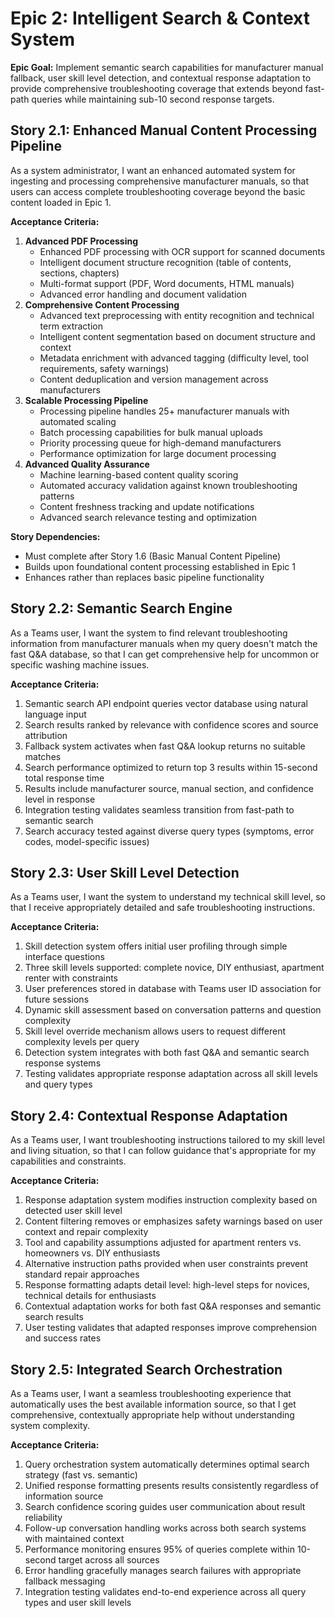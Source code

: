 # Epic 2: Intelligent Search & Context System

**Epic Goal:** Implement semantic search capabilities for manufacturer manual fallback, user skill level detection, and contextual response adaptation to provide comprehensive troubleshooting coverage that extends beyond fast-path queries while maintaining sub-10 second response targets.

## Story 2.1: Enhanced Manual Content Processing Pipeline
As a system administrator,
I want an enhanced automated system for ingesting and processing comprehensive manufacturer manuals,
so that users can access complete troubleshooting coverage beyond the basic content loaded in Epic 1.

**Acceptance Criteria:**
1. **Advanced PDF Processing**
   - Enhanced PDF processing with OCR support for scanned documents
   - Intelligent document structure recognition (table of contents, sections, chapters)
   - Multi-format support (PDF, Word documents, HTML manuals)
   - Advanced error handling and document validation
2. **Comprehensive Content Processing**
   - Advanced text preprocessing with entity recognition and technical term extraction
   - Intelligent content segmentation based on document structure and context
   - Metadata enrichment with advanced tagging (difficulty level, tool requirements, safety warnings)
   - Content deduplication and version management across manufacturers
3. **Scalable Processing Pipeline**
   - Processing pipeline handles 25+ manufacturer manuals with automated scaling
   - Batch processing capabilities for bulk manual uploads
   - Priority processing queue for high-demand manufacturers
   - Performance optimization for large document processing
4. **Advanced Quality Assurance**
   - Machine learning-based content quality scoring
   - Automated accuracy validation against known troubleshooting patterns
   - Content freshness tracking and update notifications
   - Advanced search relevance testing and optimization

**Story Dependencies:**
- Must complete after Story 1.6 (Basic Manual Content Pipeline)
- Builds upon foundational content processing established in Epic 1
- Enhances rather than replaces basic pipeline functionality

## Story 2.2: Semantic Search Engine
As a Teams user,
I want the system to find relevant troubleshooting information from manufacturer manuals when my query doesn't match the fast Q&A database,
so that I can get comprehensive help for uncommon or specific washing machine issues.

**Acceptance Criteria:**
1. Semantic search API endpoint queries vector database using natural language input
2. Search results ranked by relevance with confidence scores and source attribution
3. Fallback system activates when fast Q&A lookup returns no suitable matches
4. Search performance optimized to return top 3 results within 15-second total response time
5. Results include manufacturer source, manual section, and confidence level in response
6. Integration testing validates seamless transition from fast-path to semantic search
7. Search accuracy tested against diverse query types (symptoms, error codes, model-specific issues)

## Story 2.3: User Skill Level Detection
As a Teams user,
I want the system to understand my technical skill level,
so that I receive appropriately detailed and safe troubleshooting instructions.

**Acceptance Criteria:**
1. Skill detection system offers initial user profiling through simple interface questions
2. Three skill levels supported: complete novice, DIY enthusiast, apartment renter with constraints
3. User preferences stored in database with Teams user ID association for future sessions
4. Dynamic skill assessment based on conversation patterns and question complexity
5. Skill level override mechanism allows users to request different complexity levels per query
6. Detection system integrates with both fast Q&A and semantic search response systems
7. Testing validates appropriate response adaptation across all skill levels and query types

## Story 2.4: Contextual Response Adaptation
As a Teams user,
I want troubleshooting instructions tailored to my skill level and living situation,
so that I can follow guidance that's appropriate for my capabilities and constraints.

**Acceptance Criteria:**
1. Response adaptation system modifies instruction complexity based on detected user skill level
2. Content filtering removes or emphasizes safety warnings based on user context and repair complexity
3. Tool and capability assumptions adjusted for apartment renters vs. homeowners vs. DIY enthusiasts
4. Alternative instruction paths provided when user constraints prevent standard repair approaches  
5. Response formatting adapts detail level: high-level steps for novices, technical details for enthusiasts
6. Contextual adaptation works for both fast Q&A responses and semantic search results
7. User testing validates that adapted responses improve comprehension and success rates

## Story 2.5: Integrated Search Orchestration
As a Teams user,
I want a seamless troubleshooting experience that automatically uses the best available information source,
so that I get comprehensive, contextually appropriate help without understanding system complexity.

**Acceptance Criteria:**
1. Query orchestration system automatically determines optimal search strategy (fast vs. semantic)
2. Unified response formatting presents results consistently regardless of information source
3. Search confidence scoring guides user communication about result reliability
4. Follow-up conversation handling works across both search systems with maintained context
5. Performance monitoring ensures 95% of queries complete within 10-second target across all sources
6. Error handling gracefully manages search failures with appropriate fallback messaging
7. Integration testing validates end-to-end experience across all query types and user skill levels
